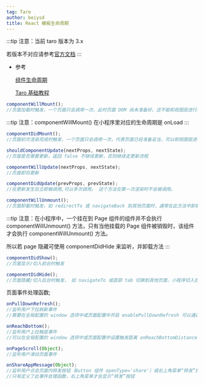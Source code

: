 ```yaml
---
tag: Taro
author: beiysd
title: React 模板生命周期
---
```


:::tip
注意：当前 taro 版本为 3.x

若版本不对应请参考[官方文档](https://taro-docs.jd.com/taro/docs/README)
:::

- 参考

  [组件生命周期](https://taro-docs.jd.com/taro/docs/apis/about/tarocomponent/)

  [Taro 基础教程](https://taro-docs.jd.com/taro/docs/react)

```js
componentWillMount();
//页面加载时触发，一个页面只会调用一次，此时页面 DOM 尚未准备好，还不能和视图层进行交互
```

:::tip
注意：componentWillMount() 在小程序里对应的生命周期是 onLoad
:::

```js
componentDidMount();
//页面初次渲染完成时触发，一个页面只会调用一次，代表页面已经准备妥当，可以和视图层进行交互

shouldComponentUpdate(nextProps, nextState);
//页面是否需要更新，返回 false 不继续更新，否则继续走更新流程

componentWillUpdate(nextProps, nextState);
//页面即将更新

componentDidUpdate(prevProps, prevState);
//在更新发生后立即被调用,可以多次调用。 这个方法在第一次渲染时不会被调用。
```

```js
componentWillUnmount();
//页面卸载时触发，如 redirectTo 或 navigateBack 到其他页面时，通常在此方法中卸载当前页面的监听和计时方法，防止内存泄漏
```

:::tip
注意：在小程序中，一个挂在到 Page 组件的组件并不会执行 componentWillUnmount() 方法，只有当他挂载的 Page 组件被销毁时，该组件才会执行 componentWillUnmount() 方法。

所以若 page 隐藏可使用 componentDidHide 来监听，并卸载方法
:::

```js
componentDidShow();
//页面显示/切入前台时触发

componentDidHide();
//页面隐藏/切入后台时触发， 如 navigateTo 或底部 tab 切换到其他页面，小程序切入后台等
```

页面事件处理函数;

```js
onPullDownRefresh();
//监听用户下拉刷新事件
//需要在全局配置的 window 选项中或页面配置中开启 enablePullDownRefresh 可以通过 Taro.startPullDownRefresh 触发下拉刷新，调用后触发下拉刷新动画，效果与用户手动下拉刷新一致。当处理完数据刷新后，Taro.stopPullDownRefresh 可以停止当前页面的下拉刷新

onReachBottom();
//监听用户上拉触底事件
//可以在全局配置的 window 选项中或页面配置中设置触发距离 onReachBottomDistance，在触发距离内滑动期间，本事件只会被触发一次

onPageScroll(Object);
//监听用户滑动页面事件

onShareAppMessage(Object);
//监听用户点击页面内转发按钮（Button 组件 openType='share'）或右上角菜单“转发”按钮的行为，并自定义转发内容。
//只有定义了此事件处理函数，右上角菜单才会显示“转发”按钮
```
